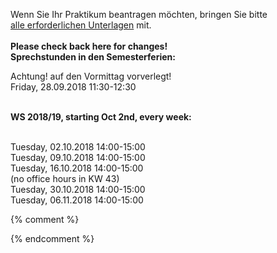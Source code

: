 

Wenn Sie Ihr Praktikum beantragen möchten, bringen Sie bitte<br />
<a href ="https://imi-bachelor.htw-berlin.de/studium/praktikum/#c10769">
alle erforderlichen Unterlagen</a> mit.
<br /><br />
<b>Please check back here for changes!</b><br />
<b>Sprechstunden in den Semesterferien:</b>
<div class="alert alert-danger" role="alert">
Achtung! auf den Vormittag vorverlegt!<br />
Friday, 28.09.2018 11:30-12:30<br />
</div>
<br/>

<b>WS 2018/19, starting Oct 2nd, every week:</b>

<br/>
Tuesday, 02.10.2018 14:00-15:00<br/>
Tuesday, 09.10.2018 14:00-15:00<br/>
Tuesday, 16.10.2018 14:00-15:00<br/>
(no office hours in KW 43)<br/>
Tuesday, 30.10.2018 14:00-15:00<br/>
Tuesday, 06.11.2018 14:00-15:00<br/>




{% comment %}
<div class="alert alert-info" role="alert"></div>

<div class="alert alert-danger" role="alert"></div>


{% endcomment %}
